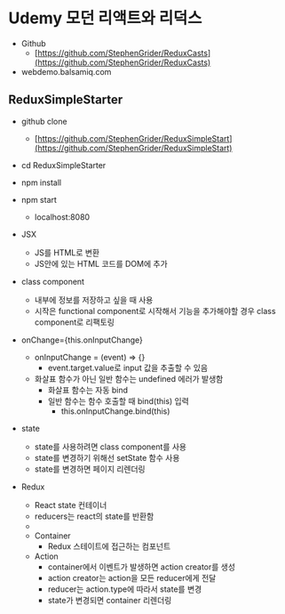# Udemy 모던 리액트와 리덕스

* Github
    * [https://github.com/StephenGrider/ReduxCasts](https://github.com/StephenGrider/ReduxCasts)
* webdemo.balsamiq.com

## ReduxSimpleStarter

* github clone
    * [https://github.com/StephenGrider/ReduxSimpleStart](https://github.com/StephenGrider/ReduxSimpleStart)
* cd ReduxSimpleStarter
* npm install
* npm start
    * localhost:8080

* JSX
    * JS를 HTML로 변환
    * JS안에 있는 HTML 코드를 DOM에 추가
* class component
    * 내부에 정보를 저장하고 싶을 때 사용
    * 시작은 functional component로 시작해서 기능을 추가해야할 경우 class component로 리팩토링
* onChange={this.onInputChange}
    * onInputChange = (event) => {}
        * event.target.value로 input 값을 추출할 수 있음
    * 화살표 함수가 아닌 일반 함수는 undefined 에러가 발생함
        * 화살표 함수는 자동 bind
        * 일반 함수는 함수 호출할 때 bind(this) 입력
            * this.onInputChange.bind(this)
* state
    * state를 사용하려면 class component를 사용
    * state를 변경하기 위해선 setState 함수 사용
    * state를 변경하면 페이지 리렌더링

* Redux
    * React state 컨테이너
    * reducers는 react의 state를 반환함
    * 
    * Container
        * Redux 스테이트에 접근하는 컴포넌트
    * Action
        * container에서 이벤트가 발생하면 action creator를 생성
        * action creator는 action을 모든 reducer에게 전달
        * reducer는 action.type에 따라서 state를 변경
        * state가 변경되면 container 리렌더링
